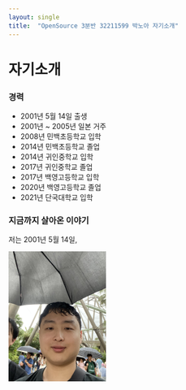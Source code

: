 ```yaml
---
layout: single
title:  "OpenSource 3분반 32211599 박노아 자기소개" 
---
```


# 자기소개



### 경력

- 2001년 5월 14일 출생
- 2001년 ~ 2005년 일본 거주
- 2008년 민백초등학교 입학
- 2014년 민백초등학교 졸업
- 2014년 귀인중학교 입학
- 2017년 귀인중학교 졸업
- 2017년 백영고등학교 입학
- 2020년 백영고등학교 졸업
- 2021년 단국대학교 입학



### 지금까지 살아온 이야기

저는 2001년 5월 14일,



<img src="..\images\2024-04-29-introduce\my_image.jpg" alt="my_image" style="zoom:25%;" />
